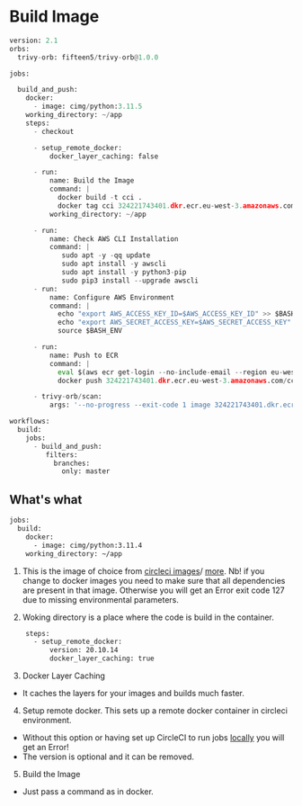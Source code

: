 # Build Image

```py
version: 2.1
orbs:
  trivy-orb: fifteen5/trivy-orb@1.0.0

jobs:

  build_and_push:
    docker:
      - image: cimg/python:3.11.5
    working_directory: ~/app
    steps:
      - checkout

      - setup_remote_docker:
          docker_layer_caching: false

      - run:
          name: Build the Image 
          command: | 
            docker build -t cci .
            docker tag cci 324221743401.dkr.ecr.eu-west-3.amazonaws.com/cci:${CIRCLE_SHA1}
          working_directory: ~/app

      - run:
          name: Check AWS CLI Installation
          command: |
             sudo apt -y -qq update
             sudo apt install -y awscli
             sudo apt install -y python3-pip
             sudo pip3 install --upgrade awscli
      - run:
          name: Configure AWS Environment
          command: |
            echo "export AWS_ACCESS_KEY_ID=$AWS_ACCESS_KEY_ID" >> $BASH_ENV
            echo "export AWS_SECRET_ACCESS_KEY=$AWS_SECRET_ACCESS_KEY" >> $BASH_ENV
            source $BASH_ENV  

      - run:
          name: Push to ECR
          command: |
            eval $(aws ecr get-login --no-include-email --region eu-west-3)
            docker push 324221743401.dkr.ecr.eu-west-3.amazonaws.com/cci:${CIRCLE_SHA1}

      - trivy-orb/scan:
          args: '--no-progress --exit-code 1 image 324221743401.dkr.ecr.eu-west-3.amazonaws.com/cci:${CIRCLE_SHA1}'

workflows:
  build:
    jobs:
      - build_and_push:
         filters:
           branches:
             only: master
```

## What's what

```sh
jobs:
  build:
    docker:
      - image: cimg/python:3.11.4
    working_directory: ~/app
```

1. This is the image of choice from [circleci images](https://circleci.com/developer/images)/ [more](https://circleci.com/developer/images/image/cimg/python). Nb! if you change to docker images you need to make sure that all dependencies are present in that image. Otherwise you will get an Error exit code 127 due to missing environmental parameters.

2. Woking directory is a place where the code is build in the container.

```sh
    steps:
      - setup_remote_docker:
          version: 20.10.14
          docker_layer_caching: true

```

3. Docker Layer Caching

- It caches the layers for your images and builds much faster.

4. Setup remote docker. This sets up a remote docker container in circleci environment.

- Without this option or having set up CircleCI to run jobs [locally](https://circleci.com/docs/how-to-use-the-circleci-local-cli/#run-a-job-in-a-container-on-your-machine) you will get an Error!
- The version is optional and it can be removed.

5. Build the Image

- Just pass a command as in docker.
